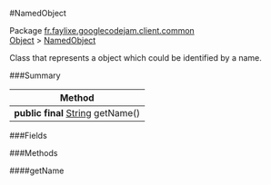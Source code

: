 #NamedObject

Package [fr.faylixe.googlecodejam.client.common](https://github.com/Faylixe/googlecodejam-client/blob/master/fr/faylixe/googlecodejam/client/common)<br>
[Object]() > [NamedObject]()

<p>Class that represents a object which
 could be identified by a name.</p>

###Summary


| Method |
| --- |
| **public final** [String]() getName() |

###Fields


###Methods

####getName


